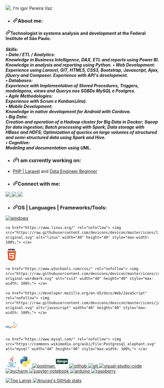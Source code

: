 <div class="Box-body p-4">
    <img src="https://camo.githubusercontent.com/e8e7b06ecf583bc040eb60e44eb5b8e0ecc5421320a92929ce21522dbc34c891/68747470733a2f2f6d656469612e67697068792e636f6d2f6d656469612f6876524a434c467a6361737252346961377a2f67697068792e676966" width="25px" data-canonical-src="https://media.giphy.com/media/hvRJCLFzcasrR4ia7z/giphy.gif" style="max-width: 100%;"></a>, I'm igor Pereira Vaz</h3>
<ul>
<li>
<h3><a id="user-content-about-me" class="anchor" aria-hidden="true" href="#about-me"><svg class="octicon octicon-link" viewBox="0 0 16 16" version="1.1" width="16" height="16" aria-hidden="true"><path fill-rule="evenodd" d="M7.775 3.275a.75.75 0 001.06 1.06l1.25-1.25a2 2 0 112.83 2.83l-2.5 2.5a2 2 0 01-2.83 0 .75.75 0 00-1.06 1.06 3.5 3.5 0 004.95 0l2.5-2.5a3.5 3.5 0 00-4.95-4.95l-1.25 1.25zm-4.69 9.64a2 2 0 010-2.83l2.5-2.5a2 2 0 012.83 0 .75.75 0 001.06-1.06 3.5 3.5 0 00-4.95 0l-2.5 2.5a3.5 3.5 0 004.95 4.95l1.25-1.25a.75.75 0 00-1.06-1.06l-1.25 1.25a2 2 0 01-2.83 0z"></path></svg></a><strong>About me:</strong></h3>
</li>
</ul>
<h4 align="left "><a id="user-content-bachelor-of-information-systems-with-5-years-of-experience-in-digital-manufacturing-technologies-and-fab-labs-by-the-public-network-of-laboratories-fab-lab-livre-sp-i-am-passionate-about-learning-and-using-technology-always-looking-for-new-knowledge-and-challenges-currently-i-venture-with-arduino-raspberry-robotics-data-and-ai" class="anchor" aria-hidden="true" href="#bachelor-of-information-systems-with-5-years-of-experience-in-digital-manufacturing-technologies-and-fab-labs-by-the-public-network-of-laboratories-fab-lab-livre-sp-i-am-passionate-about-learning-and-using-technology-always-looking-for-new-knowledge-and-challenges-currently-i-venture-with-arduino-raspberry-robotics-data-and-ai"><svg class="octicon octicon-link" viewBox="0 0 16 16" version="1.1" width="16" height="16" aria-hidden="true"><path fill-rule="evenodd" d="M7.775 3.275a.75.75 0 001.06 1.06l1.25-1.25a2 2 0 112.83 2.83l-2.5 2.5a2 2 0 01-2.83 0 .75.75 0 00-1.06 1.06 3.5 3.5 0 004.95 0l2.5-2.5a3.5 3.5 0 00-4.95-4.95l-1.25 1.25zm-4.69 9.64a2 2 0 010-2.83l2.5-2.5a2 2 0 012.83 0 .75.75 0 001.06-1.06 3.5 3.5 0 00-4.95 0l-2.5 2.5a3.5 3.5 0 004.95 4.95l1.25-1.25a.75.75 0 00-1.06-1.06l-1.25 1.25a2 2 0 01-2.83 0z"></path></svg></a>Technologist in systems analysis and development at the Federal Institute of São Paulo.</h4>
<h5>
Skills:<br>
• Data / ETL / Analytics:<br>
Knowledge in Business Intelligence, DAX, ETL and reports using Power BI. Knowledge in analysis and reporting using Python.
• Web Development:<br>
Experience using Laravel, GIT, HTML5, CSS3, Bootstrap, Javascript, Ajax, jQuery and Composer. Experience with API's development.<br>
• Databases:<br>
Experience with Implementation of Stored Procedures, Triggers, modelagens, views and Querys nos SGBDs MySQL e Postgres.<br>
• Agile Methodologies:<br>
Experience with Scrum e Kanban(Jira).<br>
• Mobile Development:<br>
Knowledge in native development for Android with Cordova.<br>
• Big Data:<br>
Creation and operation of a Hadoop cluster for Big Data in Docker; Sqoop for data ingestion; Batch processing with Spark; Data storage with HBase and HDFS; Optimization of queries on large volumes of structured and semi-structured data using Spark and Hive.<br>
• Cognitive:<br>
Modeling and documentation using UML.<br></h4>

<ul>
<li>
<h3><a id="user-content-i-am-currently-working-on" class="anchor" aria-hidden="true" href="#i-am-currently-working-on"><svg class="octicon octicon-link" viewBox="0 0 16 16" version="1.1" width="16" height="16" aria-hidden="true"><path fill-rule="evenodd" d="M7.775 3.275a.75.75 0 001.06 1.06l1.25-1.25a2 2 0 112.83 2.83l-2.5 2.5a2 2 0 01-2.83 0 .75.75 0 00-1.06 1.06 3.5 3.5 0 004.95 0l2.5-2.5a3.5 3.5 0 00-4.95-4.95l-1.25 1.25zm-4.69 9.64a2 2 0 010-2.83l2.5-2.5a2 2 0 012.83 0 .75.75 0 001.06-1.06 3.5 3.5 0 00-4.95 0l-2.5 2.5a3.5 3.5 0 004.95 4.95l1.25-1.25a.75.75 0 00-1.06-1.06l-1.25 1.25a2 2 0 01-2.83 0z"></path></svg></a><strong>I am currently working on:</strong></h3>
</li>
</ul>
<ul>
<li><a href="https://laravel.com/">PHP | Laravel</a> and <a href="https://badgr.com/public/assertions/W1auKYVSSgWYHIW32ZQbCg">Data Engineer Beginner</a></li>
</ul>
<ul>
<li>
<h3><a id="user-content-connect-with-me" class="anchor" aria-hidden="true" href="#connect-with-me"><svg class="octicon octicon-link" viewBox="0 0 16 16" version="1.1" width="16" height="16" aria-hidden="true"><path fill-rule="evenodd" d="M7.775 3.275a.75.75 0 001.06 1.06l1.25-1.25a2 2 0 112.83 2.83l-2.5 2.5a2 2 0 01-2.83 0 .75.75 0 00-1.06 1.06 3.5 3.5 0 004.95 0l2.5-2.5a3.5 3.5 0 00-4.95-4.95l-1.25 1.25zm-4.69 9.64a2 2 0 010-2.83l2.5-2.5a2 2 0 012.83 0 .75.75 0 001.06-1.06 3.5 3.5 0 00-4.95 0l-2.5 2.5a3.5 3.5 0 004.95 4.95l1.25-1.25a.75.75 0 00-1.06-1.06l-1.25 1.25a2 2 0 01-2.83 0z"></path></svg></a><strong>Connect with me:</strong></h3>
</li>
</ul>
<p align="left">
  <a href="mailto:igor.dastan07@gmail.com?">
    <img src="https://camo.githubusercontent.com/571384769c09e0c66b45e39b5be70f68f552db3e2b2311bc2064f0d4a9f5983b/68747470733a2f2f696d672e736869656c64732e696f2f62616467652f476d61696c2d4431343833363f7374796c653d666f722d7468652d6261646765266c6f676f3d676d61696c266c6f676f436f6c6f723d7768697465" data-canonical-src="https://img.shields.io/badge/Gmail-D14836?style=for-the-badge&amp;logo=gmail&amp;logoColor=white" style="max-width: 100%;">
  </a>
  <a href="https://www.linkedin.com/in/igor-pereira-vaz-6088b0152/" rel="nofollow">
    <img src="https://camo.githubusercontent.com/a80d00f23720d0bc9f55481cfcd77ab79e141606829cf16ec43f8cacc7741e46/68747470733a2f2f696d672e736869656c64732e696f2f62616467652f4c696e6b6564496e2d3030373742353f7374796c653d666f722d7468652d6261646765266c6f676f3d6c696e6b6564696e266c6f676f436f6c6f723d7768697465" data-canonical-src="https://img.shields.io/badge/LinkedIn-0077B5?style=for-the-badge&amp;logo=linkedin&amp;logoColor=white" style="max-width: 100%;">
  </a>  
  <a href="https://www.instagram.com/igorpereiravaz/" rel="nofollow">
    <img src="https://camo.githubusercontent.com/b3d4671768bd0f9b6c8f410a25a96e0c5a4d135208d8910461e986f97e7985ab/68747470733a2f2f696d672e736869656c64732e696f2f62616467652f496e7374616772616d2d4534343035463f7374796c653d666f722d7468652d6261646765266c6f676f3d696e7374616772616d266c6f676f436f6c6f723d7768697465" data-canonical-src="https://img.shields.io/badge/Instagram-E4405F?style=for-the-badge&amp;logo=instagram&amp;logoColor=white" style="max-width: 100%;">
  </a>
  
</p><ul>
<li>
<h3><a id="user-content-os--languages--frameworkstools" class="anchor" aria-hidden="true" href="#os--languages--frameworkstools"><svg class="octicon octicon-link" viewBox="0 0 16 16" version="1.1" width="16" height="16" aria-hidden="true"><path fill-rule="evenodd" d="M7.775 3.275a.75.75 0 001.06 1.06l1.25-1.25a2 2 0 112.83 2.83l-2.5 2.5a2 2 0 01-2.83 0 .75.75 0 00-1.06 1.06 3.5 3.5 0 004.95 0l2.5-2.5a3.5 3.5 0 00-4.95-4.95l-1.25 1.25zm-4.69 9.64a2 2 0 010-2.83l2.5-2.5a2 2 0 012.83 0 .75.75 0 001.06-1.06 3.5 3.5 0 00-4.95 0l-2.5 2.5a3.5 3.5 0 004.95 4.95l1.25-1.25a.75.75 0 00-1.06-1.06l-1.25 1.25a2 2 0 01-2.83 0z"></path></svg></a><strong>OS | Languages | Frameworks/Tools:</strong></h3>
</li>
</ul>
<p align="left">
  <a href="https://www.microsoft.com/pt-br/windows/" rel="nofollow"> <img src="https://camo.githubusercontent.com/073d59ec60e56b9c96fd6059dbebdece5ff17ba57676abcc034fd3f6bb520654/68747470733a2f2f696d6167652e666c617469636f6e2e636f6d2f69636f6e732f706e672f3531322f3733322f3733323232312e706e67" alt="windows" width="40" height="40" data-canonical-src="https://image.flaticon.com/icons/png/512/732/732221.png" style="max-width: 100%;"> </a>
  
    <a href="https://www.linux.org/" rel="nofollow"> <img src="https://raw.githubusercontent.com/devicons/devicon/master/icons/linux/linux-original.svg" alt="linux" width="40" height="40" style="max-width: 100%;"> </a>
    
  <a href="https://www.w3.org/html/" rel="nofollow"> <img src="https://raw.githubusercontent.com/devicons/devicon/master/icons/html5/html5-original-wordmark.svg" alt="html5" width="40" height="40" style="max-width: 100%;"> </a>
  
    <a href="https://www.w3schools.com/css/" rel="nofollow"> <img src="https://raw.githubusercontent.com/devicons/devicon/master/icons/css3/css3-original-wordmark.svg" alt="css3" width="40" height="40" style="max-width: 100%;"> </a>
  
    <a href="https://developer.mozilla.org/en-US/docs/Web/JavaScript" rel="nofollow"> <img src="https://raw.githubusercontent.com/devicons/devicon/master/icons/javascript/javascript-original.svg" alt="javascript" width="40" height="40" style="max-width: 100%;"> </a>
    
  <a href="https://www.mysql.com/" rel="nofollow"> <img src="https://raw.githubusercontent.com/devicons/devicon/master/icons/mysql/mysql-original-wordmark.svg" alt="mysql" width="40" height="40" style="max-width: 100%;"> </a>
    
    <a href="https://www.mysql.com/" rel="nofollow"> <img src="https://commons.wikimedia.org/wiki/File:Postgresql_elephant.svg" alt="mysql" width="40" height="40" style="max-width: 100%;"> </a>
    
  <a href="https://www.java.com" rel="nofollow"> <img src="https://raw.githubusercontent.com/devicons/devicon/master/icons/java/java-original.svg" alt="java" width="40" height="40" style="max-width: 100%;"> </a>
  <a href="https://www.python.org" rel="nofollow"> <img src="https://raw.githubusercontent.com/devicons/devicon/master/icons/python/python-original.svg" alt="python" width="40" height="40" style="max-width: 100%;"> </a>
  <a href="https://postman.com" rel="nofollow"> <img src="https://camo.githubusercontent.com/93b32389bf746009ca2370de7fe06c3b5146f4c99d99df65994f9ced0ba41685/68747470733a2f2f7777772e766563746f726c6f676f2e7a6f6e652f6c6f676f732f676574706f73746d616e2f676574706f73746d616e2d69636f6e2e737667" alt="postman" width="40" height="40" data-canonical-src="https://www.vectorlogo.zone/logos/getpostman/getpostman-icon.svg" style="max-width: 100%;"> </a>
  <a href="https://www.djangoproject.com/" rel="nofollow"> <img src="https://raw.githubusercontent.com/devicons/devicon/master/icons/django/django-original.svg" alt="django" width="40" height="40" style="max-width: 100%;"> </a>
  <a href="https://github.com/"> <img src="https://camo.githubusercontent.com/ac28190b3bdb446d46b2760854ecec42927bd2ae802d0729c6b0e72449b56082/68747470733a2f2f6769746875622e6769746875626173736574732e636f6d2f696d616765732f6d6f64756c65732f6c6f676f735f706167652f4769744875622d4d61726b2e706e67" alt="github" width="40" height="40" data-canonical-src="https://github.githubassets.com/images/modules/logos_page/GitHub-Mark.png" style="max-width: 100%;"> </a>
  <a href="https://git-scm.com/" rel="nofollow"> <img src="https://camo.githubusercontent.com/fbfcb9e3dc648adc93bef37c718db16c52f617ad055a26de6dc3c21865c3321d/68747470733a2f2f7777772e766563746f726c6f676f2e7a6f6e652f6c6f676f732f6769742d73636d2f6769742d73636d2d69636f6e2e737667" alt="git" width="40" height="40" data-canonical-src="https://www.vectorlogo.zone/logos/git-scm/git-scm-icon.svg" style="max-width: 100%;"> </a>
  <a href="https://code.visualstudio.com/" rel="nofollow"> <img src="https://camo.githubusercontent.com/8d7e6cb87b7ad6097ae3f2c7525397f86873951a498d7007a51879c57d78a82b/68747470733a2f2f75706c6f61642e77696b696d656469612e6f72672f77696b6970656469612f636f6d6d6f6e732f7468756d622f322f32642f56697375616c5f53747564696f5f436f64655f312e31385f69636f6e2e7376672f3132303070782d56697375616c5f53747564696f5f436f64655f312e31385f69636f6e2e7376672e706e67" alt="visual-studio-code" width="40" height="40" data-canonical-src="https://upload.wikimedia.org/wikipedia/commons/thumb/2/2d/Visual_Studio_Code_1.18_icon.svg/1200px-Visual_Studio_Code_1.18_icon.svg.png" style="max-width: 100%;"> </a>
  <a href="https://www.jetbrains.com/pt-br/pycharm/" rel="nofollow"> <img src="https://camo.githubusercontent.com/7cd97bc8cd21ac81d7a69f8041e7b85f4080380590592f0a7b831f9843e9a23c/68747470733a2f2f75706c6f61642e77696b696d656469612e6f72672f77696b6970656469612f636f6d6d6f6e732f312f31642f5079436861726d5f49636f6e2e737667" alt="pycharm" width="40" height="40" data-canonical-src="https://upload.wikimedia.org/wikipedia/commons/1/1d/PyCharm_Icon.svg" style="max-width: 100%;"> </a>
  <a href="https://jupyter.org/" rel="nofollow"> <img src="https://camo.githubusercontent.com/b4c7fe83bbacdaa2ccef1d215bd6a6cf8ed28b9131c286c68f5332f582247034/68747470733a2f2f75706c6f61642e77696b696d656469612e6f72672f77696b6970656469612f636f6d6d6f6e732f332f33382f4a7570797465725f6c6f676f2e737667" alt="jupyter-notebook" width="40" height="40" data-canonical-src="https://upload.wikimedia.org/wikipedia/commons/3/38/Jupyter_logo.svg" style="max-width: 100%;"> </a>
  <a href="https://www.arduino.cc/" rel="nofollow"> <img src="https://camo.githubusercontent.com/b3a1cdd20d0f308634ddd4598cdaa729c2d77047f51e66fa7206b9b4bac94c23/68747470733a2f2f63646e2e776f726c64766563746f726c6f676f2e636f6d2f6c6f676f732f61726475696e6f2d312e737667" alt="arduino" width="40" height="40" data-canonical-src="https://cdn.worldvectorlogo.com/logos/arduino-1.svg" style="max-width: 100%;"> </a>
  <a href="https://www.raspberrypi.org/" rel="nofollow"> <img src="https://camo.githubusercontent.com/b37584a8a7eaff2328214f8ea6321e0fc8fe9c875faaf0d5d1d88e48dbb994b1/68747470733a2f2f63646e2e776f726c64766563746f726c6f676f2e636f6d2f6c6f676f732f7261737062657272792d70692e737667" alt="raspberry" width="40" height="40" data-canonical-src="https://cdn.worldvectorlogo.com/logos/raspberry-pi.svg" style="max-width: 100%;"> </a>
</p><p><a href="https://github.com/cicerooficial/github-readme-stats"><img src="https://camo.githubusercontent.com/70ad39488565796db78e129bc68f01d106ae845e7678dd393f3f9e378674338b/68747470733a2f2f6769746875622d726561646d652d73746174732e76657263656c2e6170702f6170692f746f702d6c616e67732f3f757365726e616d653d63696365726f6f66696369616c266c61796f75743d636f6d70616374" alt="Top Langs" data-canonical-src="https://github-readme-stats.vercel.app/api/top-langs/?username=cicerooficial&amp;layout=compact" style="max-width: 100%;"></a>
<a target="_blank" rel="noopener noreferrer" href="https://camo.githubusercontent.com/569b382a2360ecf475e8f1bb9de51f0cc5905bf164edea93516423d6639e8c5a/68747470733a2f2f6769746875622d726561646d652d73746174732e76657263656c2e6170702f6170693f757365726e616d653d63696365726f6f66696369616c2673686f775f69636f6e733d74727565267468656d653d616c676f6c6961"><img src="https://camo.githubusercontent.com/569b382a2360ecf475e8f1bb9de51f0cc5905bf164edea93516423d6639e8c5a/68747470733a2f2f6769746875622d726561646d652d73746174732e76657263656c2e6170702f6170693f757365726e616d653d63696365726f6f66696369616c2673686f775f69636f6e733d74727565267468656d653d616c676f6c6961" alt="Anurag's GitHub stats" data-canonical-src="https://github-readme-stats.vercel.app/api?username=cicerooficial&amp;show_icons=true&amp;theme=algolia" style="max-width: 100%;"></a></p>
</article>
  </div>
